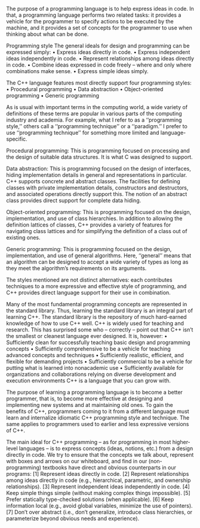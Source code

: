 The purpose of a programming language is to help express ideas in code. In that, a programming
language performs two related tasks: it provides a vehicle for the programmer to specify actions to
be executed by the machine, and it provides a set of concepts for the programmer to use when
thinking about what can be done.

Programming style
The general ideals for design and programming can be expressed simply:
• Express ideas directly in code.
• Express independent ideas independently in code.
• Represent relationships among ideas directly in code.
• Combine ideas expressed in code freely – where and only where combinations make sense.
• Express simple ideas simply.

The C++ language features most directly support four programming styles:
• Procedural programming
• Data abstraction
• Object-oriented programming
• Generic programming

As is usual with important terms in the computing world, a wide variety of definitions of these
terms are popular in various parts of the computing industry and academia. For example, what I
refer to as a ‘‘programming style,’’ others call a ‘‘programming technique’’ or a ‘‘paradigm.’’ I
prefer to use ‘‘programming technique’’ for something more limited and language-specific.

Procedural programming: This is programming focused on processing and the design of
suitable data structures. It is what C was designed to support.

Data abstraction: This is programming focused on the design of interfaces, hiding
implementation details in general and representations in particular. C++ supports concrete and
abstract classes. The facilities for defining classes with private implementation details,
constructors and destructors, and associated operations directly support this. The notion of an
abstract class provides direct support for complete data hiding.

Object-oriented programming: This is programming focused on the design, implementation,
and use of class hierarchies. In addition to allowing the definition lattices of classes, C++
provides a variety of features for navigating class lattices and for simplifying the definition
of a class out of existing ones.

Generic programming: This is programming focused on the design, implementation, and use
of general algorithms. Here, ‘‘general’’ means that an algorithm can be designed to accept a
wide variety of types as long as they meet the algorithm’s requirements on its arguments.

The styles mentioned are not distinct alternatives: each contributes techniques to a more
expressive and effective style of programming, and C++ provides direct language support for their
use in combination.


Many of the most fundamental programming concepts are represented in the standard
library. Thus, learning the standard library is an integral part of learning C++. The standard library
is the repository of much hard-earned knowledge of how to use C++ well.
C++ is widely used for teaching and research. This has surprised some who – correctly – point
out that C++ isn’t the smallest or cleanest language ever designed. It is, however:
• Sufficiently clean for successfully teaching basic design and programming concepts
• Sufficiently comprehensive to be a vehicle for teaching advanced concepts and techniques
• Sufficiently realistic, efficient, and flexible for demanding projects
• Sufficiently commercial to be a vehicle for putting what is learned into nonacademic use
• Sufficiently available for organizations and collaborations relying on diverse development
and execution environments
C++ is a language that you can grow with.

The purpose of learning a programming language is to become a better
programmer, that is, to become more effective at designing and implementing new systems and at
maintaining old ones. To gain the benefits of C++, programmers coming to it from a different
language must learn and internalize idiomatic C++ programming style and technique.
The same applies to programmers used to earlier and less expressive versions of C++.

The main ideal for C++ programming – as for programming in most higher-level languages – is
to express concepts (ideas, notions, etc.) from a design directly in code. We try to ensure that the
concepts we talk about, represent with boxes and arrows on our whiteboard, and find in our (non-
programming) textbooks have direct and obvious counterparts in our programs:
[1] Represent ideas directly in code.
[2] Represent relationships among ideas directly in code (e.g., hierarchical, parametric, and
ownership relationships).
[3] Represent independent ideas independently in code.
[4] Keep simple things simple (without making complex things impossible).
[5] Prefer statically type-checked solutions (when applicable).
[6] Keep information local (e.g., avoid global variables, minimize the use of pointers).
[7] Don’t over abstract (i.e., don’t generalize, introduce class hierarchies, or parameterize
beyond obvious needs and experience).

